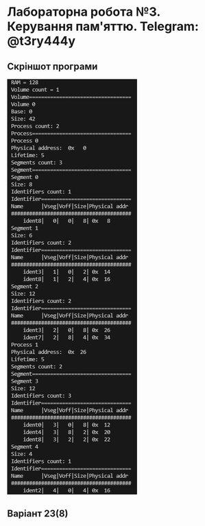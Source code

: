 # Лабораторна робота №3. Керування пам'яттю. Telegram: @t3ry444y
## Скріншот програми
![Alt text](https://github.com/73794449/os-lab3/blob/master/screenshot.png)

## Варіант 23(8)
